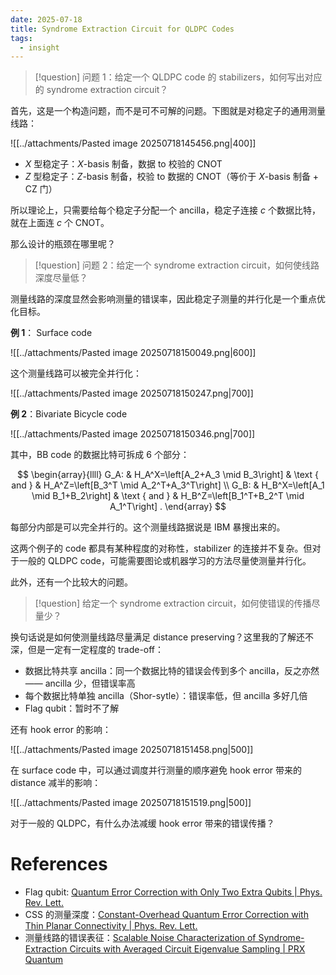 ```yaml
---
date: 2025-07-18
title: Syndrome Extraction Circuit for QLDPC Codes
tags:
  - insight
---
```


> [!question] 问题 1：给定一个 QLDPC code 的 stabilizers，如何写出对应的 syndrome extraction circuit？

首先，这是一个构造问题，而不是可不可解的问题。下图就是对稳定子的通用测量线路：

![[../attachments/Pasted image 20250718145456.png|400]]

- $X$ 型稳定子：$X$-basis 制备，数据 to 校验的 CNOT
- $Z$ 型稳定子：$Z$-basis 制备，校验 to 数据的 CNOT（等价于 $X$-basis 制备 + CZ 门）

所以理论上，只需要给每个稳定子分配一个 ancilla，稳定子连接 $c$ 个数据比特，就在上面连 $c$ 个 CNOT。

那么设计的瓶颈在哪里呢？

> [!question] 问题 2：给定一个 syndrome extraction circuit，如何使线路深度尽量低？

测量线路的深度显然会影响测量的错误率，因此稳定子测量的并行化是一个重点优化目标。

**例 1**： Surface code

![[../attachments/Pasted image 20250718150049.png|600]]

这个测量线路可以被完全并行化：

![[../attachments/Pasted image 20250718150247.png|700]]

**例 2**：Bivariate Bicycle code

![[../attachments/Pasted image 20250718150346.png|700]]

其中，BB code 的数据比特可拆成 6 个部分：

$$
\begin{array}{llll}
G_A: & H_A^X=\left[A_2+A_3 \mid B_3\right] & \text { and } & H_A^Z=\left[B_3^T \mid A_2^T+A_3^T\right] \\
G_B: & H_B^X=\left[A_1 \mid B_1+B_2\right] & \text { and } & H_B^Z=\left[B_1^T+B_2^T \mid A_1^T\right] .
\end{array}
$$

每部分内部是可以完全并行的。这个测量线路据说是 IBM 暴搜出来的。

这两个例子的 code 都具有某种程度的对称性，stabilizer 的连接并不复杂。但对于一般的 QLDPC code，可能需要图论或机器学习的方法尽量使测量并行化。

此外，还有一个比较大的问题。

> [!question] 给定一个 syndrome extraction circuit，如何使错误的传播尽量少？

换句话说是如何使测量线路尽量满足 distance preserving？这里我的了解还不深，但是一定有一定程度的 trade-off：

- 数据比特共享 ancilla：同一个数据比特的错误会传到多个 ancilla，反之亦然 —— ancilla 少，但错误率高
- 每个数据比特单独 ancilla（Shor-sytle）：错误率低，但 ancilla 多好几倍
- Flag qubit：暂时不了解

还有 hook error 的影响：

![[../attachments/Pasted image 20250718151458.png|500]]

在 surface code 中，可以通过调度并行测量的顺序避免 hook error 带来的 distance 减半的影响：

![[../attachments/Pasted image 20250718151519.png|500]]

对于一般的 QLDPC，有什么办法减缓 hook error 带来的错误传播？

# References

- Flag qubit: [Quantum Error Correction with Only Two Extra Qubits | Phys. Rev. Lett.](https://journals.aps.org/prl/abstract/10.1103/PhysRevLett.121.050502)
- CSS 的测量深度：[Constant-Overhead Quantum Error Correction with Thin Planar Connectivity | Phys. Rev. Lett.](https://journals.aps.org/prl/abstract/10.1103/PhysRevLett.129.050504)
- 测量线路的错误表征：[Scalable Noise Characterization of Syndrome-Extraction Circuits with Averaged Circuit Eigenvalue Sampling | PRX Quantum](https://journals.aps.org/prxquantum/abstract/10.1103/PRXQuantum.6.010334)
